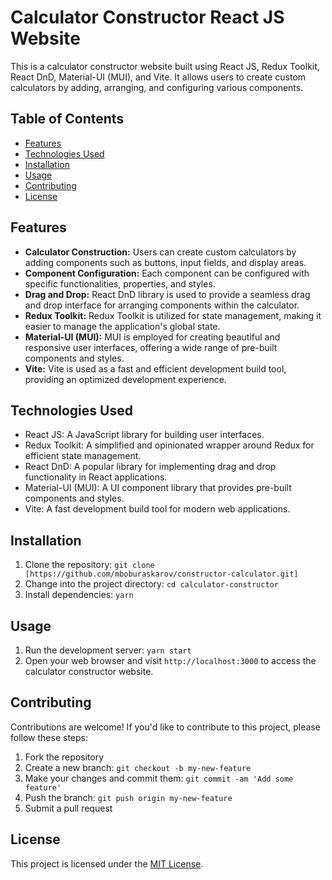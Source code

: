 # Calculator Constructor React JS Website

This is a calculator constructor website built using React JS, Redux Toolkit, React DnD, Material-UI (MUI), and Vite. It allows users to create custom calculators by adding, arranging, and configuring various components.

## Table of Contents
- [Features](#features)
- [Technologies Used](#technologies-used)
- [Installation](#installation)
- [Usage](#usage)
- [Contributing](#contributing)
- [License](#license)

## Features

- **Calculator Construction:** Users can create custom calculators by adding components such as buttons, input fields, and display areas.
- **Component Configuration:** Each component can be configured with specific functionalities, properties, and styles.
- **Drag and Drop:** React DnD library is used to provide a seamless drag and drop interface for arranging components within the calculator.
- **Redux Toolkit:** Redux Toolkit is utilized for state management, making it easier to manage the application's global state.
- **Material-UI (MUI):** MUI is employed for creating beautiful and responsive user interfaces, offering a wide range of pre-built components and styles.
- **Vite:** Vite is used as a fast and efficient development build tool, providing an optimized development experience.

## Technologies Used

- React JS: A JavaScript library for building user interfaces.
- Redux Toolkit: A simplified and opinionated wrapper around Redux for efficient state management.
- React DnD: A popular library for implementing drag and drop functionality in React applications.
- Material-UI (MUI): A UI component library that provides pre-built components and styles.
- Vite: A fast development build tool for modern web applications.

## Installation

1. Clone the repository: `git clone [https://github.com/mboburaskarov/constructor-calculator.git]`
2. Change into the project directory: `cd calculator-constructor`
3. Install dependencies: `yarn`

## Usage

1. Run the development server: `yarn start`
2. Open your web browser and visit `http://localhost:3000` to access the calculator constructor website.

## Contributing

Contributions are welcome! If you'd like to contribute to this project, please follow these steps:

1. Fork the repository
2. Create a new branch: `git checkout -b my-new-feature`
3. Make your changes and commit them: `git commit -am 'Add some feature'`
4. Push the branch: `git push origin my-new-feature`
5. Submit a pull request

## License

This project is licensed under the [MIT License](LICENSE).